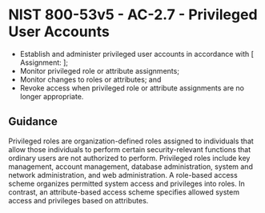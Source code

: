 # NIST 800-53v5 - AC-2.7 - Privileged User Accounts
- Establish and administer privileged user accounts in accordance with \[ Assignment:  \];
- Monitor privileged role or attribute assignments;
- Monitor changes to roles or attributes; and
- Revoke access when privileged role or attribute assignments are no longer appropriate.
## Guidance
Privileged roles are organization-defined roles assigned to individuals that allow those individuals to perform certain security-relevant functions that ordinary users are not authorized to perform. Privileged roles include key management, account management, database administration, system and network administration, and web administration. A role-based access scheme organizes permitted system access and privileges into roles. In contrast, an attribute-based access scheme specifies allowed system access and privileges based on attributes.